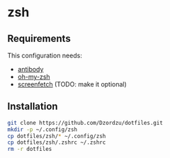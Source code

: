 # zsh

## Requirements 

This configuration needs:

- [antibody]()
- [oh-my-zsh]()
- [screenfetch]() (TODO: make it optional)

## Installation
```bash
git clone https://github.com/Dzordzu/dotfiles.git
mkdir -p ~/.config/zsh
cp dotfiles/zsh/* ~/.config/zsh
cp dotfiles/zsh/.zshrc ~/.zshrc
rm -r dotfiles
```
